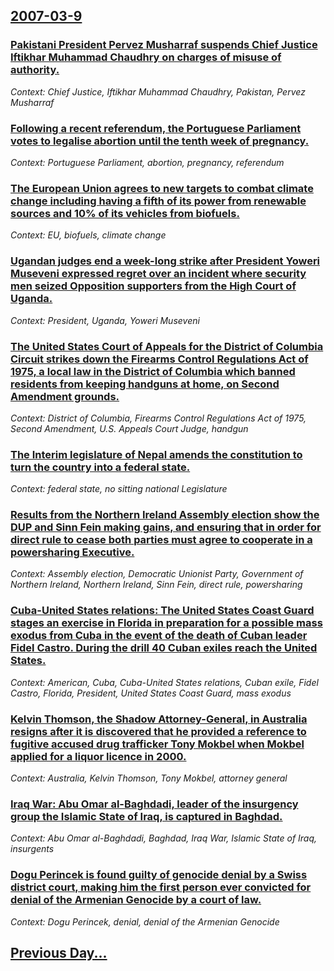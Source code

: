 ## [2007-03-9](/news/2007/03/9/index.md)

### [ Pakistani President Pervez Musharraf suspends Chief Justice Iftikhar Muhammad Chaudhry on charges of misuse of authority. ](/news/2007/03/9/pakistani-president-pervez-musharraf-suspends-chief-justice-iftikhar-muhammad-chaudhry-on-charges-of-misuse-of-authority.md)
_Context: Chief Justice, Iftikhar Muhammad Chaudhry, Pakistan, Pervez Musharraf_

### [ Following a recent referendum, the Portuguese Parliament votes to legalise abortion until the tenth week of pregnancy. ](/news/2007/03/9/following-a-recent-referendum-the-portuguese-parliament-votes-to-legalise-abortion-until-the-tenth-week-of-pregnancy.md)
_Context: Portuguese Parliament, abortion, pregnancy, referendum_

### [ The European Union agrees to new targets to combat climate change including having a fifth of its power from renewable sources and 10% of its vehicles from biofuels. ](/news/2007/03/9/the-european-union-agrees-to-new-targets-to-combat-climate-change-including-having-a-fifth-of-its-power-from-renewable-sources-and-10-of-i.md)
_Context: EU, biofuels, climate change_

### [ Ugandan judges end a week-long strike after President Yoweri Museveni expressed regret over an incident where security men seized Opposition supporters from the High Court of Uganda. ](/news/2007/03/9/ugandan-judges-end-a-week-long-strike-after-president-yoweri-museveni-expressed-regret-over-an-incident-where-security-men-seized-oppositio.md)
_Context: President, Uganda, Yoweri Museveni_

### [ The United States Court of Appeals for the District of Columbia Circuit strikes down the Firearms Control Regulations Act of 1975, a local law in the District of Columbia which banned residents from keeping handguns at home, on Second Amendment grounds. ](/news/2007/03/9/the-united-states-court-of-appeals-for-the-district-of-columbia-circuit-strikes-down-the-firearms-control-regulations-act-of-1975-a-local.md)
_Context: District of Columbia, Firearms Control Regulations Act of 1975, Second Amendment, U.S. Appeals Court Judge, handgun_

### [ The Interim legislature of Nepal amends the constitution to turn the country into a federal state. ](/news/2007/03/9/the-interim-legislature-of-nepal-amends-the-constitution-to-turn-the-country-into-a-federal-state.md)
_Context: federal state, no sitting national Legislature_

### [ Results from the Northern Ireland Assembly election show the DUP and Sinn Fein making gains, and ensuring that in order for direct rule to cease both parties must agree to cooperate in a powersharing Executive. ](/news/2007/03/9/results-from-the-northern-ireland-assembly-election-show-the-dup-and-sinn-fa-c-in-making-gains-and-ensuring-that-in-order-for-direct-rule-to.md)
_Context: Assembly election, Democratic Unionist Party, Government of Northern Ireland, Northern Ireland, Sinn Fein, direct rule, powersharing_

### [ Cuba-United States relations: The United States Coast Guard stages an exercise in Florida in preparation for a possible mass exodus from Cuba in the event of the death of Cuban leader Fidel Castro. During the drill 40 Cuban exiles reach the United States. ](/news/2007/03/9/cuba-united-states-relations-the-united-states-coast-guard-stages-an-exercise-in-florida-in-preparation-for-a-possible-mass-exodus-from-cu.md)
_Context: American, Cuba, Cuba-United States relations, Cuban exile, Fidel Castro, Florida, President, United States Coast Guard, mass exodus_

### [ Kelvin Thomson, the Shadow Attorney-General, in Australia resigns after it is discovered that he provided a reference to fugitive accused drug trafficker Tony Mokbel when Mokbel applied for a liquor licence in 2000. ](/news/2007/03/9/kelvin-thomson-the-shadow-attorney-general-in-australia-resigns-after-it-is-discovered-that-he-provided-a-reference-to-fugitive-accused-d.md)
_Context: Australia, Kelvin Thomson, Tony Mokbel, attorney general_

### [ Iraq War: Abu Omar al-Baghdadi, leader of the insurgency group the Islamic State of Iraq, is captured in Baghdad. ](/news/2007/03/9/iraq-war-abu-omar-al-baghdadi-leader-of-the-insurgency-group-the-islamic-state-of-iraq-is-captured-in-baghdad.md)
_Context: Abu Omar al-Baghdadi, Baghdad, Iraq War, Islamic State of Iraq, insurgents_

### [ Dogu Perincek is found guilty of genocide denial by a Swiss district court, making him the first person ever convicted for denial of the Armenian Genocide by a court of law.](/news/2007/03/9/doau-perinassek-is-found-guilty-of-genocide-denial-by-a-swiss-district-court-making-him-the-first-person-ever-convicted-for-denial-of-the.md)
_Context: Dogu Perincek, denial, denial of the Armenian Genocide_

## [Previous Day...](/news/2007/03/8/index.md)

